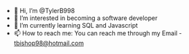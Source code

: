 - 👋 Hi, I’m @TylerB998
- 👀 I’m interested in becoming a software developer
- 🌱 I’m currently learning SQL and Javascript
- 📫 How to reach me: You can reach me through my Email - tbishop98@hotmail.com

<!---
TylerB998/TylerB998 is a ✨ special ✨ repository because its `README.md` (this file) appears on your GitHub profile.
You can click the Preview link to take a look at your changes.
--->
